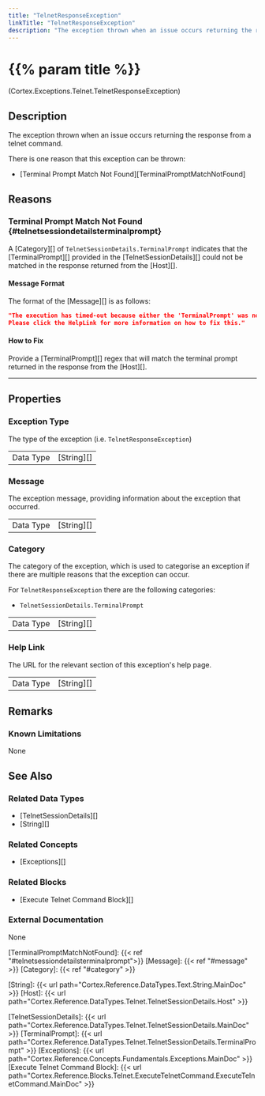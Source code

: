 ```yaml
---
title: "TelnetResponseException"
linkTitle: "TelnetResponseException"
description: "The exception thrown when an issue occurs returning the response from a telnet command."
---
```


# {{% param title %}}

<p class="namespace">(Cortex.Exceptions.Telnet.TelnetResponseException)</p>

## Description

The exception thrown when an issue occurs returning the response from a telnet command.

There is one reason that this exception can be thrown:

- [Terminal Prompt Match Not Found][TerminalPromptMatchNotFound]

## Reasons

### Terminal Prompt Match Not Found {#telnetsessiondetailsterminalprompt}

A [Category][] of `TelnetSessionDetails.TerminalPrompt` indicates that the [TerminalPrompt][] provided in the [TelnetSessionDetails][] could not be matched in the response returned from the [Host][].

#### Message Format

The format of the [Message][] is as follows:

```json
"The execution has timed-out because either the 'TerminalPrompt' was not found in the response or the timeout was too short to allow for the response to be returned.
Please click the HelpLink for more information on how to fix this."
```

#### How to Fix

Provide a [TerminalPrompt][] regex that will match the terminal prompt returned in the response from the [Host][].

***

## Properties

### Exception Type

The type of the exception (i.e. `TelnetResponseException`)

| | |
|-----------|------------|
| Data Type | [String][] |

### Message

The exception message, providing information about the exception that occurred.

| | |
|-----------|------------|
| Data Type | [String][] |

### Category

The category of the exception, which is used to categorise an exception if there are multiple reasons that the exception can occur.

For `TelnetResponseException` there are the following categories:

- `TelnetSessionDetails.TerminalPrompt`

| | |
|-----------|------------|
| Data Type | [String][] |

### Help Link

The URL for the relevant section of this exception's help page.

| | |
|-----------|------------|
| Data Type | [String][] |

## Remarks

### Known Limitations

None

## See Also

### Related Data Types

- [TelnetSessionDetails][]
- [String][]

### Related Concepts

- [Exceptions][]

### Related Blocks

- [Execute Telnet Command Block][]

### External Documentation

None

[TerminalPromptMatchNotFound]: {{< ref "#telnetsessiondetailsterminalprompt">}}
[Message]: {{< ref "#message" >}}
[Category]: {{< ref "#category" >}}

[String]: {{< url path="Cortex.Reference.DataTypes.Text.String.MainDoc" >}}
[Host]: {{< url path="Cortex.Reference.DataTypes.Telnet.TelnetSessionDetails.Host" >}}

[TelnetSessionDetails]: {{< url path="Cortex.Reference.DataTypes.Telnet.TelnetSessionDetails.MainDoc" >}}
[TerminalPrompt]: {{< url path="Cortex.Reference.DataTypes.Telnet.TelnetSessionDetails.TerminalPrompt" >}}
[Exceptions]: {{< url path="Cortex.Reference.Concepts.Fundamentals.Exceptions.MainDoc" >}}
[Execute Telnet Command Block]: {{< url path="Cortex.Reference.Blocks.Telnet.ExecuteTelnetCommand.ExecuteTelnetCommand.MainDoc" >}}

